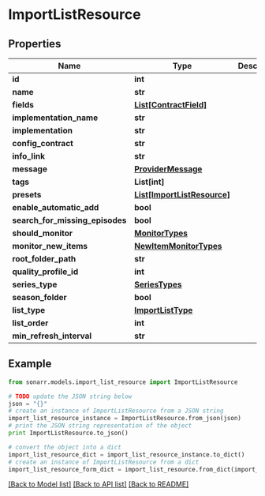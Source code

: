 # ImportListResource


## Properties

Name | Type | Description | Notes
------------ | ------------- | ------------- | -------------
**id** | **int** |  | [optional] 
**name** | **str** |  | [optional] 
**fields** | [**List[ContractField]**](ContractField.md) |  | [optional] 
**implementation_name** | **str** |  | [optional] 
**implementation** | **str** |  | [optional] 
**config_contract** | **str** |  | [optional] 
**info_link** | **str** |  | [optional] 
**message** | [**ProviderMessage**](ProviderMessage.md) |  | [optional] 
**tags** | **List[int]** |  | [optional] 
**presets** | [**List[ImportListResource]**](ImportListResource.md) |  | [optional] 
**enable_automatic_add** | **bool** |  | [optional] 
**search_for_missing_episodes** | **bool** |  | [optional] 
**should_monitor** | [**MonitorTypes**](MonitorTypes.md) |  | [optional] 
**monitor_new_items** | [**NewItemMonitorTypes**](NewItemMonitorTypes.md) |  | [optional] 
**root_folder_path** | **str** |  | [optional] 
**quality_profile_id** | **int** |  | [optional] 
**series_type** | [**SeriesTypes**](SeriesTypes.md) |  | [optional] 
**season_folder** | **bool** |  | [optional] 
**list_type** | [**ImportListType**](ImportListType.md) |  | [optional] 
**list_order** | **int** |  | [optional] 
**min_refresh_interval** | **str** |  | [optional] 

## Example

```python
from sonarr.models.import_list_resource import ImportListResource

# TODO update the JSON string below
json = "{}"
# create an instance of ImportListResource from a JSON string
import_list_resource_instance = ImportListResource.from_json(json)
# print the JSON string representation of the object
print ImportListResource.to_json()

# convert the object into a dict
import_list_resource_dict = import_list_resource_instance.to_dict()
# create an instance of ImportListResource from a dict
import_list_resource_form_dict = import_list_resource.from_dict(import_list_resource_dict)
```
[[Back to Model list]](../README.md#documentation-for-models) [[Back to API list]](../README.md#documentation-for-api-endpoints) [[Back to README]](../README.md)


